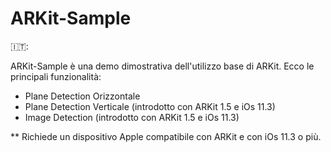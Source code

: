 # ARKit-Sample

 🇮🇹:
 
 ARKit-Sample è una demo dimostrativa dell'utilizzo base di ARKit. Ecco le principali funzionalità:
 
 - Plane Detection Orizzontale
 - Plane Detection Verticale (introdotto con ARKit 1.5 e iOs 11.3)
 - Image Detection (introdotto con ARKit 1.5 e iOs 11.3)
 
 
 ** Richiede un dispositivo Apple compatibile con ARKit e con iOs 11.3 o più.
 


